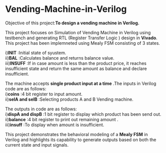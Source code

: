 # Vending-Machine-in-Verilog

Objective of this project:**To design a vending machine in Verilog.**

This project focuses on Simulation of Vending Machine in Verilog using testbench and generating RTL (Register Transfer Logic ) design in **Vivado**. This project has been implemneted using Mealy FSM  consisting of 3 states.<br>

i)**INIT**             :Initial state of syustem.<br>
ii)**BAL**             :Calculates balance and returns balance value.<br>
iii)**INSUFF**         :If in case amount is less than the product price, it reaches insufficient state and return the same amount as balance and declare insufficient.<br>

The machine accepts **single product input at a time** .The inputs in Verilog code are as follows:<br>
i)**coins**            :4 bit register to input amount.<br>
ii)**selA and selB**   :Selecting products A and B Vending machine.<br>

The outputs in code are as follows:<br>
i)**dispA and dispB**  :1 bit register to display which product has been send out.<br>
ii)**balance**         :4 bit register to print out remaining amount .<br>
iii)**insuff**         :To display when amount is insufficient.<br>

This project demonstrates the behavioral modeling of a **Mealy FSM** in Verilog and highlights its capability to generate outputs based on both the current state and input signals.

